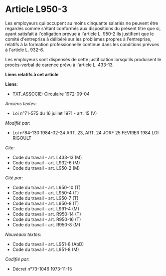 # Article L950-3

Les employeurs qui occupent au moins cinquante salariés ne peuvent être regardés comme s'étant conformés aux dispositions du
présent titre que si, ayant satisfait à l'obligation prévue à l'article L. 950-2 ils justifient que le comité d'entreprise à
délibéré sur les problèmes propres à l'entreprise, relatifs à la formation professionnelle continue dans les conditions
prévues à l'article L. 932-6.

Les employeurs sont dispensés de cette justification lorsqu'ils produisent le procès-verbal de carence prévu à l'article L.
433-13.

**Liens relatifs à cet article**

**Liens**:

  - TXT_ASSOCIE: Circulaire 1972-09-04

_Anciens textes_:

  - Loi n°71-575 du 16 juillet 1971 - art. 15 (V)

_Modifié par_:

  - Loi n°84-130 1984-02-24 ART. 23, ART. 24 JORF 25 FEVRIER 1984 LOI RIGOULT

_Cite_:

  - Code du travail - art. L433-13 (M)
  - Code du travail - art. L932-6 (M)
  - Code du travail - art. L950-2 (M)

_Cité par_:

  - Code du travail - art. L950-10 (T)
  - Code du travail - art. L950-4 (T)
  - Code du travail - art. L950-7 (T)
  - Code du travail - art. L950-8 (T)
  - Code du travail - art. L991-4 (M)
  - Code du travail - art. R950-14 (T)
  - Code du travail - art. R950-16 (T)
  - Code du travail - art. R950-8 (M)

_Nouveaux textes_:

  - Code du travail - art. L951-8 (AbD)
  - Code du travail - art. L951-8 (M)

_Codifié par_:

  - Décret n°73-1046 1973-11-15
